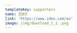 ```yaml
---
templateKey: supporters
name: IDEO
link: 'https://www.ideo.com/eu'
image: /img/download_1_1_.png
---
```

